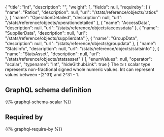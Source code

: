 {
  "title": "Int",
  "description": "",
  "weight": 1,
  "fields": null,
  "requireby": [
    {
      "name": "Ratios",
      "description": null,
      "url": "/stats/reference/objects/ratios"
    },
    {
      "name": "OperationDetailed",
      "description": null,
      "url": "/stats/reference/objects/operationdetailed"
    },
    {
      "name": "AccessData",
      "description": null,
      "url": "/stats/reference/objects/accessdata"
    },
    {
      "name": "SupplierData",
      "description": null,
      "url": "/stats/reference/objects/supplierdata"
    },
    {
      "name": "GroupData",
      "description": null,
      "url": "/stats/reference/objects/groupdata"
    },
    {
      "name": "StatsInfo",
      "description": null,
      "url": "/stats/reference/objects/statsinfo"
    },
    {
      "name": "StatsAsset",
      "description": null,
      "url": "/stats/reference/objects/statsasset"
    }
  ],
  "enumValues": null,
  "operator": "scalar",
  "typename": "Int",
  "hideGithubLink": true
}
The `Int` scalar type represents non-fractional signed whole numeric values. Int can represent values between -(2^31) and 2^31 - 1. 
## GraphQL schema definition

{{% graphql-schema-scalar %}}

## Required by

{{% graphql-require-by %}}

